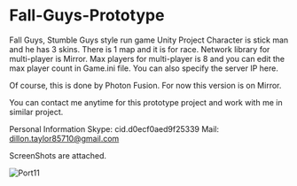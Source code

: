 # Fall-Guys-Prototype
Fall Guys, Stumble Guys style run game Unity Project
Character is stick man and he has 3 skins.
There is 1 map and it is for race. Network library for multi-player is Mirror.
Max players for multi-player is 8 and you can edit the max player count in Game.ini file. You can also specify the server IP here.

Of course, this is done by Photon Fusion. For now this version is on Mirror.

You can contact me anytime for this prototype project and work with me in similar project.

Personal Information
Skype: cid.d0ecf0aed9f25339
Mail: dillon.taylor85710@gmail.com

ScreenShots are attached.

![Port11](https://github.com/dillon-taylor710/Fall-Guys-Prototype/assets/159776424/f2d81235-ecac-4867-a8a2-a2ee5dfe89ba)
